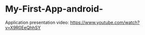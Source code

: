 # My-First-App-android-

Application presentation video: 
https://www.youtube.com/watch?v=X9R0EeQhhSY
